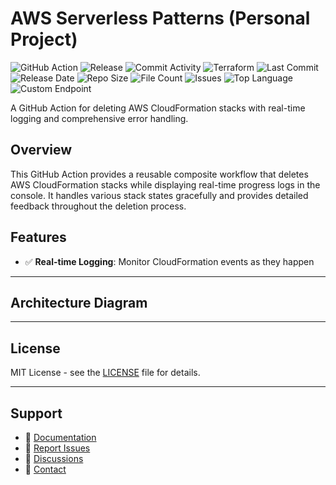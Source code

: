 # AWS Serverless Patterns (Personal Project)

![GitHub Action](https://img.shields.io/badge/GitHub-Action-blue?logo=github)&nbsp;![Release](https://github.com/subhamay-bhattacharyya/5209-serverless-patterns-tf/actions/workflows/release.yaml/badge.svg)&nbsp;![Commit Activity](https://img.shields.io/github/commit-activity/t/subhamay-bhattacharyya/5209-serverless-patterns-tf)&nbsp;![Terraform](https://img.shields.io/badge/AWS-Terraform-orange?logo=amazonaws)&nbsp;![Last Commit](https://img.shields.io/github/last-commit/subhamay-bhattacharyya/5209-serverless-patterns-tf)&nbsp;![Release Date](https://img.shields.io/github/release-date/subhamay-bhattacharyya/5209-serverless-patterns-tf)&nbsp;![Repo Size](https://img.shields.io/github/repo-size/subhamay-bhattacharyya/5209-serverless-patterns-tf)&nbsp;![File Count](https://img.shields.io/github/directory-file-count/subhamay-bhattacharyya/5209-serverless-patterns-tf)&nbsp;![Issues](https://img.shields.io/github/issues/subhamay-bhattacharyya/5209-serverless-patterns-tf)&nbsp;![Top Language](https://img.shields.io/github/languages/top/subhamay-bhattacharyya/5209-serverless-patterns-tf)&nbsp;![Custom Endpoint](https://img.shields.io/endpoint?url=https://gist.githubusercontent.com/bsubhamay/d4e5d76bf3bd99035f733e6d8c1e8a1e/raw/5209-serverless-patterns-tf.json?)


A GitHub Action for deleting AWS CloudFormation stacks with real-time logging and comprehensive error handling.

## Overview

This GitHub Action provides a reusable composite workflow that deletes AWS CloudFormation stacks while displaying real-time progress logs in the console. It handles various stack states gracefully and provides detailed feedback throughout the deletion process.

## Features

- ✅ **Real-time Logging**: Monitor CloudFormation events as they happen

---

## Architecture Diagram


---

## License

MIT License - see the [LICENSE](LICENSE) file for details.

---

## Support

- 📖 [Documentation](https://github.com/subhamay-bhattacharyya/5209-serverless-patterns-tf/wiki)
- 🐛 [Report Issues](https://github.com/subhamay-bhattacharyya/5209-serverless-patterns-tf/issues)
- 💬 [Discussions](https://github.com/subhamay-bhattacharyya/5209-serverless-patterns-tf/discussions)
- 📧 [Contact](mailto:support@subhamay.aws@gmail.com)